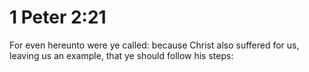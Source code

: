 # 1 Peter 2:21

For even hereunto were ye called: because Christ also suffered for us, leaving us an example, that ye should follow his steps: